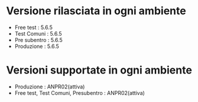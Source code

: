 # Versione rilasciata in ogni ambiente

- Free test : 5.6.5
- Test Comuni : 5.6.5
- Pre subentro : 5.6.5
- Produzione : 5.6.5


# Versioni supportate in ogni ambiente

- Produzione : ANPR02(attiva)
- Free test, Test Comuni, Presubentro : ANPR02(attiva)
